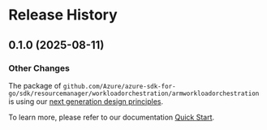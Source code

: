 # Release History

## 0.1.0 (2025-08-11)
### Other Changes

The package of `github.com/Azure/azure-sdk-for-go/sdk/resourcemanager/workloadorchestration/armworkloadorchestration` is using our [next generation design principles](https://azure.github.io/azure-sdk/general_introduction.html).

To learn more, please refer to our documentation [Quick Start](https://aka.ms/azsdk/go/mgmt).